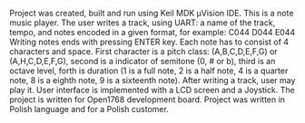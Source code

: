 Project was created, built and run using Keil MDK µVision IDE.
This is a note music player. The user writes a track, using UART: a name of the track, tempo, and notes encoded in a given format, for example: C044 D044 E044 
Writing notes ends with pressing ENTER key. Each note has to consist of 4 characters and space. First character is a pitch class: (A,B,C,D,E,F,G) or (A,H,C,D,E,F,G), second is a indicator of semitone (0, # or b), third is an octave level, forth is duration (1 is a full note, 2 is a half note, 4 is a quarter note, 8 is a eighth note, 9 is a sixteenth note).
After writing a track, user may play it. User interface is implemented with a LCD screen and a Joystick.
The project is written for Open1768 development board. Project was written in Polish language and for a Polish customer.
